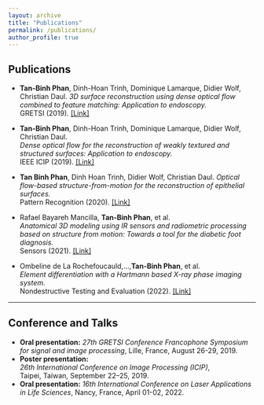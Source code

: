 ```yaml
---
layout: archive
title: "Publications"
permalink: /publications/
author_profile: true
---
```

## Publications

- **Tan-Binh Phan**, Dinh-Hoan Trinh, Dominique Lamarque, Didier Wolf, Christian Daul. 
  *3D surface reconstruction using dense optical flow combined to feature matching: Application to endoscopy.*  
  GRETSI (2019). [[Link]](https://hal.science/hal-02271615/)

- **Tan-Binh Phan**, Dinh-Hoan Trinh, Dominique Lamarque, Didier Wolf, Christian Daul.  
  *Dense optical flow for the reconstruction of weakly textured and structured surfaces: Application to endoscopy.*  
  IEEE ICIP (2019). [[Link]](https://ieeexplore.ieee.org/abstract/document/8802948)

- **Tan Binh Phan**, Dinh Hoan Trinh, Didier Wolf, Christian Daul. 
  *Optical flow-based structure-from-motion for the reconstruction of epithelial surfaces.*  
  Pattern Recognition (2020). [[Link]](https://www.sciencedirect.com/science/article/abs/pii/S0031320320301941)

- Rafael Bayareh Mancilla, **Tan-Binh Phan**, et al.  
  *Anatomical 3D modeling using IR sensors and radiometric processing based on structure from motion: Towards a tool for the diabetic foot diagnosis.*  
  Sensors (2021). [[Link]](https://www.mdpi.com/1424-8220/21/11/3918)

- Ombeline de La Rochefoucauld,...,**Tan-Binh Phan**, et al.  
  *Element differentiation with a Hartmann based X-ray phase imaging system.*  
  Nondestructive Testing and Evaluation (2022). [[Link]](https://doi.org/10.1080/10589759.2022.2095383)

---

## Conference and Talks
- **Oral presentation:**
  *27th GRETSI Conference Francophone Symposium for signal and image processing*,
  Lille, France, August 26-29, 2019.
- **Poster presentation:**  
  *26th International Conference on Image Processing (ICIP)*,  
  Taipei, Taiwan, September 22–25, 2019.
- **Oral presentation:**
  *16th International Conference on Laser Applications in Life Sciences*,
  Nancy, France, April 01-02, 2022. 



